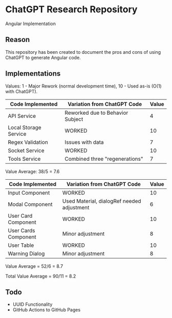 # ChatGPT Research Repository

Angular Implementation

## Reason

This repository has been created to document the pros and cons of using ChatGPT to generate Angular code.

## Implementations

Values: 1 - Major Rework (normal development time), 10 - Used as-is (O(1) with ChatGPT).

| Code Implemented | Variation from ChatGPT Code | Value |
|------------------|-----------------------------|-------|
| API Service | Reworked due to Behavior Subject | 4 |
| Local Storage Service | WORKED | 10 |
| Regex Validation | Issues with data | 7 |
| Socket Service | WORKED | 10 |
| Tools Service | Combined three "regenerations" | 7 |

Value Average: 38/5 = 7.6

| Code Implemented | Variation from ChatGPT Code | Value |
|------------------|-----------------------------|-------|
| Input Component | WORKED | 10 |
| Modal Component | Used Material, dialogRef needed adjustment | 6 |
| User Card Component | WORKED | 10 |
| User Cards Component | Minor adjustment | 8 |
| User Table | WORKED | 10 |
| Warning Dialog | Minor adjustment | 8 |

Value Average = 52/6 = 8.7

Total Value Average = 90/11 = 8.2

## Todo

* UUID Functionality
* GitHub Actions to GitHub Pages
